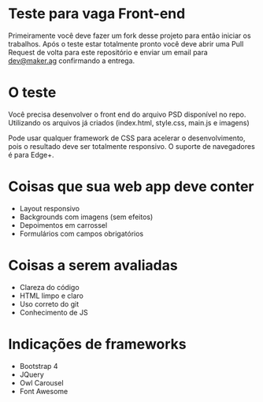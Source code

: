 # Teste para vaga Front-end
Primeiramente você deve fazer um fork desse projeto para então iniciar os trabalhos. Após o teste estar totalmente pronto você deve abrir uma Pull Request de volta para este repositório e enviar um email para dev@maker.ag confirmando a entrega.

# O teste
Você precisa desenvolver o front end do arquivo PSD disponível no repo. Utilizando os arquivos já criados (index.html, style.css, main.js e imagens)

Pode usar qualquer framework de CSS para acelerar o desenvolvimento, pois o resultado deve ser totalmente responsivo. O suporte de navegadores é para Edge+.

# Coisas que sua web app deve conter
- Layout responsivo
- Backgrounds com imagens (sem efeitos)
- Depoimentos em carrossel
- Formulários com campos obrigatórios

# Coisas a serem avaliadas
- Clareza do código
- HTML limpo e claro
- Uso correto do git
- Conhecimento de JS

# Indicações de frameworks
- Bootstrap 4
- JQuery
- Owl Carousel
- Font Awesome
